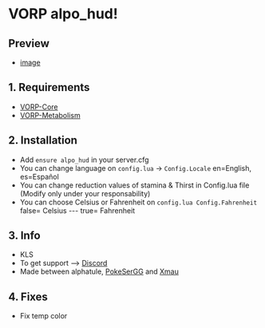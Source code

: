 # VORP alpo_hud!

## Preview
- [image](https://cdn.discordapp.com/attachments/704317933353959432/730292404367654912/Screenshot_225.png)

## 1. Requirements

- [VORP-Core](https://github.com/VORPCORE/VORP-Core)
- [VORP-Metabolism](https://github.com/VORPCORE/VORP-Metabolism)

## 2. Installation

- Add ```ensure alpo_hud``` in your server.cfg
- You can change language on ```config.lua``` -> ```Config.Locale``` en=English, es=Español
- You can change reduction values of stamina & Thirst in Config.lua file (Modify only under your responsability)
- You can choose Celsius or Fahrenheit on ```config.lua Config.Fahrenheit``` false= Celsius --- true= Fahrenheit

## 3. Info
- KLS
- To get support --> [Discord](http://discord.vorpcore.com/)
- Made between alphatule, [PokeSerGG](https://github.com/PokeSerGG) and [Xmau](https://github.com/Xmaught)

## 4. Fixes
- Fix temp color
